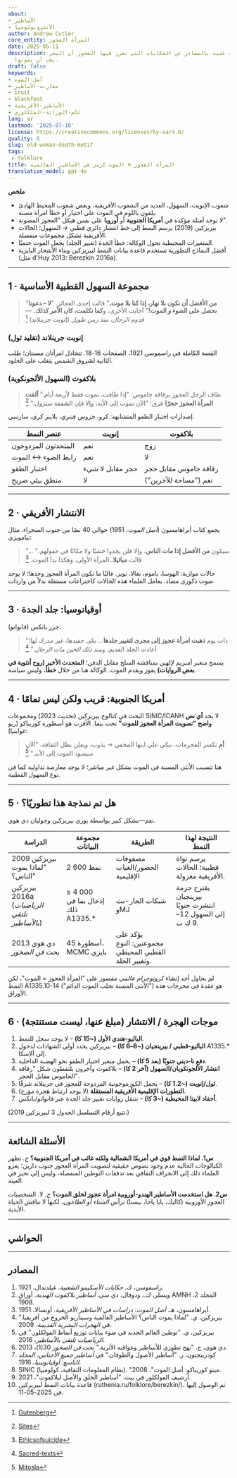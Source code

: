 ```yaml
---
about:
- الأساطير
- الأنثروبولوجيا
author: Andrew Cutler
core_entity: المرأة العجوز
date: 2025-05-11
description: دراسة عالمية غنية بالمصادر عن الحكايات التي تقرر فيها العجوز أن البشر
  يجب أن يموتوا.
draft: false
keywords:
- أصل-الموت
- مقارنة-الأساطير
- inuit
- blackfoot
- الأساطير-الأفريقية
- علم-الوراثة-الفلكلوري
lang: ar
lastmod: '2025-07-10'
license: https://creativecommons.org/licenses/by-sa/4.0/
quality: 6
slug: old-woman-death-motif
tags:
 - folklore
title: المرأة العجوز ≘ الموت كرمز في الأساطير العالمية
translation_model: gpt-4o
---
```


**ملخص**

- شعوب الإنويت، السهول، العديد من الشعوب الأفريقية، وبعض شعوب المحيط الهادئ يلقون باللوم في الموت على اختيار أو خطأ امرأة مسنة. 
- لا توجد أمثلة مؤكدة في **أمريكا الجنوبية** أو **أوروبا** على نفس هيكل "العجوز المصوتة". 
- بيريزكين (2019) يرسم النمط إلى خط انتشار دائري قطبي → السهول؛ الحالات الأفريقية تشكل مجموعات منفصلة. 
- المتغيرات المحيطية تحول الوكالة: خطأ الجدة (تغيير الجلد) يجعل الموت حتميًا. 
- أفضل النماذج التطورية تستخدم قاعدة بيانات النمط لبيريزكين وبناء الأشجار البايزية (مثل d'Huy 2013؛ Berezkin 2016a). 

---

## 1 · مجموعة السهول القطبية الأساسية 

> "**من الأفضل أن نكون بلا نهار، إذا كنا بلا موت،**" قالت إحدى العجائز. 
> "**لا – دعونا نحصل على الضوء *و* الموت!**" أجابت الأخرى، و**كما تكلمت، كان الأمر كذلك.** 
> —*قدوم الرجال، منذ زمن طويل* (إنويت جرينلاند) [^oai1] 

### إنويت جرينلاند (تقليد ثول) 
القصة الكاملة في راسموسن 1921، الصفحات 16-18. تتجادل امرأتان مسنتان؛ طلب الثانية لشروق الشمس يتغلب على الخلود.

### بلاكفوت (السهول الألجونكوية) 

> طاف الرجل العجوز برقاقة جاموس: "إذا طافت، نموت فقط لأربعة أيام." 
> **ألقت المرأة العجوز حجرًا** غرق: "الآن نموت إلى الأبد، وإلا فإن الشفقة ستزول." [^oai2]

إصدارات اختبار الطفو المتشابهة: كرو، جروس فنتري، بلاينز كري، سارسي.

| عنصر النمط | إنويت | بلاكفوت |
|---------------|-------|-----------|
| المتحدثون المزدوجون | نعم | زوج |
| رابط الضوء ↔ الموت | نعم | لا |
| اختبار الطفو | حجر مقابل لا شيء | رقاقة جاموس مقابل حجر |
| منطق بيئي صريح | لا | نعم ("مساحة للآخرين") |

---

## 2 · الانتشار الأفريقي  

يجمع كتاب أبراهامسون (*أصل الموت*، 1951) حوالي 40 نصًا من جنوب الصحراء. مثال نيامويزي:

> "... سيكون **من الأفضل إذا مات الناس**، وإلا فلن يجدوا خشبًا ولا مكانًا في حقولهم،" قالت **مبائيلا**، المرأة الأولى، وهكذا بدأ الموت.  [^oai3]  

حالات موازية: الهوسا، باموم، نغالا، نوير. غالبًا ما تكون المرأة العجوز وحدها؛ لا يوجد صوت ذكوري مضاد. يعامل العلماء هذه الحالات كاختراعات مستقلة بدلاً من واردات.

---

## 3 · أوقيانوسيا: جلد الجدة 

جزر بانكس (فانواتو):

> "ذات يوم **ذهبت امرأة عجوز إلى مجرى لتغيير جلدها**... بكى حفيدها، غير مدرك لها؛ أعادت الجلد القديم، و*منذ ذلك الحين مات الرجال*." [^oai4] 

يسمح متغير أمبريم لإلهين بمناقشة السلخ مقابل الدفن؛ **المتحدث الأخير (روح أنثوية في بعض الروايات)** يفوز ويقدم الموت. الوكالة هنا من خلال **خطأ**، وليس سياسة.

---

## 4 · أمريكا الجنوبية: قريب ولكن ليس تمامًا  

البحث في كتالوج بيريزكين (تحديث 2023) ومجموعات SINIC/ICANH لا يجد **أي نص واضح "تصويت المرأة العجوز للموت"** تحت بنما. الأقرب هو أسطورة كوريباكو (ريو غواينيا):

> **أم** تكسر المحرمات، تبكي على ابنها المخفي → يذوب، ويعلن بطل الثقافة، "الآن سيسود الموت إلى الأبد."  [^oai5]  

هنا تتسبب الأنثى المسنة في الموت بشكل غير مباشر؛ لا يوجد معارضة تداولية كما في نوع السهول القطبية.

---

## 5 · هل تم نمذجة هذا تطوريًا؟ 

نعم—بشكل كبير بواسطة يوري بيريزكين وجوليان دي هوي.

| الدراسة | مجموعة البيانات | الطريقة | النتيجة لهذا النمط |
|-------|---------|--------|-----------------------|
| بيريزكين 2009 "لماذا يموت الناس؟" | 2 600 نمط | مصفوفات الحضور/الغياب الإقليمية | يرسم نواة قطبية؛ الحالات الأفريقية معزولة. |
| بيريزكين 2016a (*الرياضيات تلتقي بالأساطير*) | ≥ 4 000 إدخال بما في ذلك A1335.* | شبكات الجار-نت وMJ | يقترح حزمة بيرينجيان انتشرت جنوبًا إلى السهول 12–9 ك ب. |
| دي هوي 2013 *بحث فن الصخور* | 45 أسطورة، MCMC بايزي | يؤكد على مجموعتين: النوع القطبي المحيطي وتغيير الجلد. |

لم يحاول أحد إنشاء *كرونوجرام عالمي* مقصور على "المرأة العجوز = الموت"، لكن النمط A1335.10-14 ("الأنثى المسنة تجلب الموت الدائم") هو عقدة في مخرجات هذه الأوراق.

---

## 6 · موجات الهجرة / الانتشار (مبلغ عنها، ليست مستنتجة)

1. **الباليو-هندي الأول (~15 كا)** – لا يوجد سجل للنمط.  
2. **الباليو-قطبي / بيرينجيان (~8–6 كا)** – بيريزكين يحدد أولى الشهادات لدخول A1335.* إلى ألاسكا.  
3. **دفع نا-ديني جنوبًا (بعد 5 كا)** – يحمل متغير اختبار الطفو نحو الهضبة الداخلية.  
4. **انتشار الألجونكويان/السهول (آخر 2 كا)** – بلاكفوت وآخرون يلتقطون شكل "رقاقة الجاموس مقابل الحجر".  
5. **ثول/إنويت (~1.2 كا)** – يحمل الكوزموجونية المزدوجة للعجوز في جرينلاند شرقًا.  
6. **التطورات الإقليمية الأفريقية المستقلة** (لا يوجد ارتباط هجرة مؤرخ).  
7. **أحفاد لابيتا المحيطية (~3 كا)** – تنتقل روايات تغيير جلد الجدة عبر فانواتو/بانكس.

(تتبع أرقام التسلسل الجدول 3 لبيريزكين 2019.)  

---

## الأسئلة الشائعة 

**س1. لماذا النمط قوي في أمريكا الشمالية ولكنه غائب في أمريكا الجنوبية؟** 
*ج.* تظهر الكتالوجات الحالية عدم وجود نصوص حقيقية لتصويت المرأة العجوز جنوب دارين؛ يعزو العلماء ذلك إلى الانجراف الثقافي بعد تدفقات التوطين المنفصلة، وليس إلى تحيز في العينة.

**س2. هل استخدمت الأساطير الهندو-أوروبية امرأة عجوز لخلق الموت؟** 
*ج.* لا. الشخصيات العجوز الأوروبية (كاليك، بابا ياجا، بيستا) ترأس *الشتاء أو الطاعون*، لكنها لا تناقش الحياة الأبدية.

---

## الحواشي  

[^oai1]: [Gutenberg](https://www.gutenberg.org/files/28932/28932-h/28932-h.htm)
[^oai2]: [Sites](https://sites.pitt.edu/~dash/blkftcreation.html)
[^oai3]: [Ethicsofsuicide](https://ethicsofsuicide.lib.utah.edu/tradition/indigenous-cultures/african-traditional-subsaharan-cultures/african-origin-myths/)
[^oai4]: [Sacred-texts](https://sacred-texts.com/pac/om/om11.htm)
[^oai5]: [Mitosla](https://mitosla.blogspot.com/2008/10/colombia-mito-kurripako-origen-de-la.html)
[^oai6]: [Sites](https://sites.pitt.edu/~dash/blkftcreation.html?utm_source=chatgpt.com)
[^oai7]: [Degruyter](https://www.degruyter.com/document/doi/10.1515/fabula-2023-0013/html?lang=de)
[^1]: كنود راسموسن، *حكايات الأسكيمو الشعبية* (1921) الفصل 3 "قدوم الرجال".  [^oai1]  
[^2]: كلارك ويسلر ودي سي دوفال، *أساطير بلاكفوت الهندية* (AMNH 1908) الصفحات 19-21.  [^oai6]  
[^3]: هانس أبراهامسون، *أصل الموت: دراسات في الأساطير الأفريقية* (1951) القسم الأول.  [^oai3]  
[^4]: "كولومبيا – ميتو كوريباكو – أصل الموت" (SINIC، 2008).  [^oai5]  
[^5]: ر. كودرينجتون، *الأساطير الميلانيزية* في *أساطير جميع الأجناس* المجلد التاسع (1916) الصفحات 117-118.  [^oai4]  
[^6]: يوري بيريزكين، "توطين العالم الجديد في ضوء أنماط الفولكلور"، في *الرياضيات تلتقي بالأساطير* (2016) 71-89.  [^oai7]  
[^7]: جوليان دي هوي، "نهج تطوري للأساطير"، *بحث فن الصخور* 30(1)، 2013.  [^oai7]  

---

## المصادر 

1. راسموسن، ك. *حكايات الأسكيمو الشعبية*. غيلدندال، 1921. 
2. ويسلر، ك.، ودوفال، دي سي. *أساطير بلاكفوت الهندية*. أوراق AMNH المجلد 2، 1908. 
3. أبراهامسون، هـ. *أصل الموت: دراسات في الأساطير الأفريقية*. أوبسالا، 1951. 
4. بيريزكين، ي. "لماذا يموت الناس؟ الأساطير العالمية وسيناريو الخروج من أفريقيا." في *الهجرات البشرية القديمة*، 2009. 
5. بيريزكين، ي. "توطين العالم الجديد في ضوء بيانات توزيع أنماط الفولكلور." في *الرياضيات تلتقي بالأساطير*، 2016. 
6. دي هوي، ج. "نهج تطوري للأساطير وعواقبه الأثرية." *بحث فن الصخور* 30(1)، 2013. 
7. كودرينجتون، ر. "أساطير الأصول والطوفان." في *أساطير جميع الأجناس، المجلد التاسع: أوقيانوسيا*، 1916. 
8. SINIC (نظام المعلومات الثقافية، كولومبيا). "ميتو كوريباكو: أصل الموت"، 2008. 
9. أرشيف الفولكلور في بيت. "أساطير الخلق والأصل لبلاكفوت"، 2021. 
10. قاعدة بيانات النمط لبيريزكين (ruthenia.ru/folklore/berezkin/)، تم الوصول إليها في 2025-05-11.